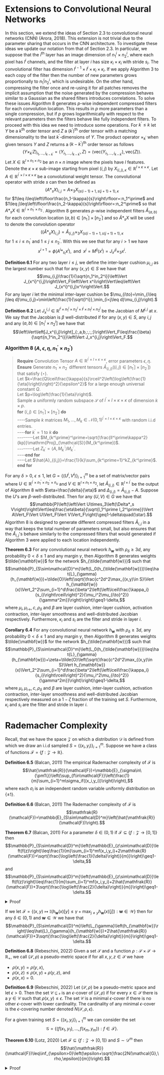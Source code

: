 # Extensions to Convolutional Neural Networks

In this section, we extend the ideas of Section 2.3 to convolutional neural networks (CNN) (Arora, 2018). This extension is not trivial due to the parameter sharing that occurs in the CNN architecture. To investigate these ideas we update our notation from that of Section 2.3. In particular, we suppose that the $i^\text{th}$ layer has an image dimension of $n_1^i\times n_2^i$, where each pixel has $l^i$ channels, and the filter at layer $i$ has size $\kappa_i\times\kappa_i$ with stride $s_i$. The convolutional filter has dimension $l^{i-1}\times l^i\times\kappa_i\times\kappa_i$. If we apply Algorithm 3 to each copy of the filter then the number of new parameters grows proportionally to $n_1^in_2^i$, which is undesirable. On the other hand, compressing the filter once and re-using it for all patches removes the implicit assumption that the noise generated by the compression behaves similar to a Gaussian as the shared filters introduces correlations. To solve these issues Algorithm 8 generates $p$-wise independent compressed filters for each convolution location. This results in $p$ more parameters than a single compression, but if $p$ grows logarithmically with respect to the relevant parameters then the filters behave like fully independent filters. To proceed with this idea we need to introduce some operations. For $k^\prime\leq k$ let $Y$ be a $k^\text{th}$ order tensor and $Z$ a $(k^\prime)^{\text{th}}$ order tensor with a matching dimensionality to the last $k^\prime$-dimensions of $Y$. The product operator $\times_{k^\prime}$ when given tensors $Y$ and $Z$ returns a $(k-k^\prime)^\text{th}$ order tensor as follows $$\left(Y\times_{k^\prime} Z\right)_{i_1,\dots,i_{k-k^\prime}}=\left\langle Y_{i_1,\dots,i_{k-k^\prime}},Z\right\rangle=\left\langle\mathrm{vec}\left(Y_{i_1,\dots,i_{k-k^\prime}}\right),\mathrm{vec}(Z)\right\rangle.$$ Let $X\in\mathbb{R}^{l\times n_1\times n_2}$ be an $n\times n$ image where the pixels have $l$ features. Denote the $\kappa\times\kappa$ sub-image starting from pixel $(i,j)$ by $X_{(i,j),\kappa}\in\mathbb{R}^{l\times\kappa\times\kappa}$. Let $A\in\mathbb{R}^{l^\prime\times l\times\kappa\times\kappa}$ be a convolutional weight tensor. The convolutional operator with stride $s$ can then be defined as $$\left(A*_sX\right)_{i,j}=A\times_3X_{\left(s(i-1)+1,s(j+1)+1\right),\kappa}$$ for $1\leq i\leq\left\lfloor\frac{n_1-\kappa}{s}\right\rfloor=:n_1^\prime$ and $1\leq j\leq\left\lfloor\frac{n_2-\kappa}{s}\right\rfloor=:n_2^\prime$ so that $A*_sX\in\mathbb{R}^{l^\prime\times n_1^\prime\times n_2^\prime}$. Algorithm 8 generates $p$-wise independent filters $\hat{A}_{(a,b)}$ for each convolution location $(a,b)\in\left[n_1^\prime\right]\times\left[n_2^\prime\right]$ and so $\hat{A}*_s X$ will be used to denote the convolution operator $$\left(\left(\hat{A}*_sX\right)_{i,j}\right)=\hat{A}_{(i,j)}\times_3X_{\left(s(i-1)+1,s(j+1)+1\right),\kappa}$$ for $1\leq i\leq n_1^\prime$ and $1\leq j\leq n_2^\prime$. With this we see that for any $i>1$ we have $$x^{i+1}=\phi\left(A^i*_{s_i}x^i\right),\text{ and }\;x^j=M^{ij}\left(x^i\right)=J_{x^i}^{ij}\times_3x^i.$$

**Definition 6.1** For any two layer $i\leq j$, we define the inter-layer cushion $\mu_{i,j}$ as the largest number such that for any $(x,y)\in S$ we have that $$\mu_{i,j}\frac{1}{\sqrt{n_1^in_2^i}}\left\Vert J_{x^i}^{i,j}\right\Vert_F\left\Vert x^i\right\Vert\leq\left\Vert J_{x^i}^{i,j}x^i\right\Vert.$$ For any layer $i$ let the minimal inter-layer cushion be $\mu_{i\to}=\min_{i\leq j\leq d}\mu_{i,j}=\min\left(\frac{1}{\sqrt{l^i}},\min_{i<j\leq d}\mu_{i,j}\right).$

**Definition 6.2** Let $J_x^{i,j}\in\mathbb{R}^{l^i\times n_1^i\times n_2^i\times l^j\times n_1^j\times n_2^j}$ be the Jacobian of $M^{i,j}$ at $x$. We say that the Jacobian is $\beta$ well-distributed if for any $(x,y)\in S$, any $i,j$ and any $(a,b)\in\left[n_1^i\times n_2^i\right]$ we have that $$\left\Vert\left[J_x^{i,j}\right]_{:,a,b,:,:,:}\right\Vert_F\leq\frac{\beta}{\sqrt{n_1^in_2^i}}\left\Vert J_x^{i,j}\right\Vert_F.$$

<font size="3"> **Algorithm 8 $\left(A,\epsilon,\eta, n_1^\prime\times n_2^\prime\right)$**</font>
> **Require** Convolution Tensor $A\in\mathbb{R}^{l^\prime\times l\times\kappa\times\kappa}$, error parameters $\epsilon,\eta$.\
> **Ensure** Generate $n_1^\prime\times n_2^\prime$ different tensors $\hat{A}_{(i,j)}\left((i,j)\in\left[n_1^\prime\right]\times\left[n_2^\prime\right]\right)$ that satisfy $(\star)$.\
> Let $k=\frac{Q\lceil\frac{\kappa}{s}\rceil^2\left(\log\left(\frac{1}{\eta}\right)\right)^2}{\epsilon^2}$ for a large enough universal constant $Q$.\
> Let $p=\log\left(\frac{1}{\eta}\right)$.\
> Sample a uniformly random subspace $\mathcal{S}$ of $l^\prime\times l\times\kappa\times\kappa$ of dimension $k\times p$.\
> **for** $(i,j)\in\left[n_1^\prime\right]\times\left[n_2^\prime\right]$ **do**\
>----Sample $k$ matrices $M_1,\dots,M_k\in\mathcal{N}(0,1)^{l^\prime\times l\times\kappa\times\kappa}$ with random $\mathrm{i.i.d}$ entries.\
>----**for** $k^\prime=1$ to $k$ **do**\
>--------Let $M_{k^\prime}^\prime=\sqrt{\frac{ll^\prime\kappa^2}{kp}}\mathrm{Proj}_{\mathcal{S}}(M_{k^\prime})$.\
>--------Let $Z_{k^\prime}=\langle A,M_{k^\prime}^\prime\rangle M_{k^\prime}^\prime$.\
>----**end for**\
>----Let $\hat{A}_{(i,j)}=\frac{1}{k}\sum_{k^\prime=1}^kZ_{k^\prime}$.\
>**end for**

For any $\delta>0$, $\epsilon\leq1$, let $G=\left\{\left(U^i,V^i\right)\right\}_{i=1}^m$ be a set of matrix/vector pairs where $U\in\mathbb{R}^{l^\prime\times n_1^\prime\times n_2^\prime\times n_u}$ and $V\in\mathbb{R}^{l\times n_1\times n_2}$, let $\hat{A}_{(i,j)}\in\mathbb{R}^{l\times l^\prime}$ be the output of Algorithm 8 with $\eta=\frac{\delta}{\eta}$ and $\Delta_{(i,j)}=\hat{A}_{(i,j)}-A$. Suppose the $U$'s are $\beta$-well-distributed. Then for any $(U,V)\in G$ we have that $$\mathbb{P}\left(\left\Vert U\times_3\left(\Delta*_s V\right)\right\Vert\leq\frac{\eta\beta}{\sqrt{l_1^\prime l_2^\prime}}\Vert A\Vert_F\Vert U\Vert_F\Vert V\Vert_F\right)\geq1-\delta\quad(\star).$$ Algorithm 8 is designed to generate different compressed filters $\hat{A}_{i,j}$ in a way that keeps the total number of parameters small, but also ensures that the $\hat{A}_{i,j}$'s behave similarly to the compressed filters that would generated if Algorithm 3 were applied to each location independently.

**Theorem 6.3** For any convolutional neural network $h_{\mathbf{w}}$ with $\rho_{\delta}\geq3d$, any probability $0<\delta\leq1$ and any margin $\gamma$, then Algorithm 8 generates weights $\tilde{\mathbf{w}}$ for the network $h_{\tilde{\mathbf{w}}}$ such that $$\mathbb{P}_{S\sim\mathcal{D}^m}\left(L_0(h_{\tilde{\mathbf{w}}})\leq\hat{L}_{\gamma}(h_{\mathbf{w}})+\tilde{O}\left(\sqrt{\frac{c^2d^2\max_{(x,y)\in S}\Vert h_{\mathbf{w}}(x)\Vert_2^2\sum_{i=1}^d\frac{\beta^2\left(\left\lceil\frac{\kappa_i}{s_i}\right\rceil\right)^2}{\mu_i^2\mu_{i\to}^2}}{\gamma^2m}}\right)\right)\geq1-\delta,$$ where $\mu_i,\mu_{i\to},c,\rho_{\delta}$ and $\beta$ are layer cushion, inter-layer cushion, activation contraction, inter-layer smoothness and well-distributed Jacobian respectively. Furthermore, $\kappa_i$ and $s_i$ are the filter and stride in layer $i$.

**Corollary 6.4** For any convolutional neural network $h_{\mathbf{w}}$ with $\rho_{\delta}\geq3d$, any probability $0<\delta\leq1$ and any margin $\gamma$, then Algorithm 8 generates weights $\tilde{\mathbf{w}}$ for the network $h_{\tilde{\mathbf{w}}}$ such that $$\mathbb{P}_{S\sim\mathcal{D}^m}\left(L_0(h_{\tilde{\mathbf{w}}})\leq\hat{L}_{\gamma}(h_{\mathbf{w}})+\zeta+\tilde{O}\left(\sqrt{\frac{c^2d^2\max_{(x,y)\in S}\Vert h_{\mathbf{w}}(x)\Vert_2^2\sum_{i=1}^d\frac{\beta^2\left(\left\lceil\frac{\kappa_i}{s_i}\right\rceil\right)^2}{\mu_i^2\mu_{i\to}^2}}{\gamma^2m}}\right)\right)\geq1-\delta,$$ where $\mu_i,\mu_{i\to},c,\rho_{\delta}$ and $\beta$ are layer cushion, inter-layer cushion, activation contraction, inter-layer smoothness and well-distributed Jacobian respectively measured on a $1-\zeta$ fraction of the training set $S$. Furthermore, $\kappa_i$ and $s_i$ are the filter and stride in layer $i$.

# Rademacher Complexity

Recall, that we have the space $\mathcal{Z}$ on which a distribution $\mathcal{D}$ is defined from which we draw an $\mathrm{i.i.d}$ sampled $S=\{(x_i,y_i)\}_{i=1}^m$. Suppose we have a class of functions $\mathcal{F}=\{f:\mathcal{Z}\to\mathbb{R}\}$.

**Definition 6.5** (Balcan, 2011) The empirical Rademacher complexity of $\mathcal{F}$ is $$\hat{\mathfrak{R}}(\mathcal{F})=\mathbb{E}_{\sigma\in\{\pm1\}}\left(\sup_{f\in\mathcal{F}}\left(\frac{1}{m}\sum_{i=1}^m\sigma_if((x_i,y_i))\right)\right),$$ where each $\sigma_i$ is an independent random variable uniformly distribution on $\{\pm1\}$.

**Definition 6.6** (Balcan, 2011) The Rademacher complexity of $\mathcal{F}$ is $$\mathfrak{R}(\mathcal{F})=\mathbb{E}_{S\sim\mathcal{D}^m}\left(\hat{\mathfrak{R}}(\mathcal{F})\right).$$

**Theorem 6.7** (Balcan, 2011) For a parameter $\delta\in(0,1)$ if $\mathcal{F}\subseteq\{f:\mathcal{Z}\to[0,1]\}$ then $$\mathbb{P}_{S\sim\mathcal{D}^m}\left(\mathbb{E}_{z\sim\mathcal{D}}\left(f(z)\right)\leq\frac{1}{m}\sum_{i=1}^mf(x_i,y_i)+2\mathfrak{R}(\mathcal{F})+\sqrt{\frac{\log\left(\frac{1}{\delta}\right)}{m}}\right)\geq1-\delta,$$ and $$\mathbb{P}_{S\sim\mathcal{D}^m}\left(\mathbb{E}_{z\sim\mathcal{D}}\left(f(z)\right)\leq\frac{1}{m}\sum_{i=1}^mf(x_i,y_i)+2\hat{\mathfrak{R}}(\mathcal{F})+3\sqrt{\frac{\log\left(\frac{2}{\delta}\right)}{m}}\right)\geq1-\delta.$$
<details>
<summary>Proof</summary>
<br>

**Theorem 6.7.1 (McDiarmid Inequality)** Let $x_1,\dots, x_n$ be independent random variables taking values in a set $A$ and let $c_1,\dots, c_n$ be positive real constants. If $\phi:A^n\to\mathbb{R}$ satisfies $$\sup_{x_1,\dots,x_n,x_i^\prime}\left\vert\phi(x_1,\dots,x_i,\dots,x_n)-\phi\left(x_1,\dots,x_i^\prime,\dots,x_n\right)\right\vert\leq c_i,$$ for $1\leq i\leq n$, then $$\mathbb{P}\left(\phi(x_1,\dots,x_n)-\mathbb{E}\left(\phi(x_1,\dots,x_n)\right)\geq\epsilon\right)\leq\exp\left(\frac{-2\epsilon}{\sum_{i=1}^nc_i^2}\right).$$
<details>
<summary>Proof</summary>
<br>

For a proof of this theorem refer to (Scott(b), 2014).

</details>

**Lemma 6.7.2** The function $$\phi(S)=\sup_{h\in\mathcal{F}}\left(\mathbb{E}_{\hat{S}\sim\mathcal{D}^m}\left(h(x,y)\right)-\frac{1}{m}\sum_{i=1}^mh(x_i,y_i)\right)$$ satisfies $$\sup_{z_1,\dots,z_n,z_i^\prime\in\mathcal{Z}}\left\vert\phi(z_1,\dots,z_i,\dots,z_m)-\phi(z_1,\dots,z_i^\prime,\dots,z_m)\right\vert\leq\frac{1}{m}.$$
<details>
<summary>Proof</summary>
<br>

Let $S=\{z_1,\dots,z_m\}$ and $S^\prime=\{z_1,\dots,z_i^\prime,\dots,z_m\}$ then $$\left\vert\phi(S)-\phi\left(S^\prime\right)\right\vert=\left\vert\sup_{h\in\mathcal{F}}\left(\mathbb{E}_{\hat{S}\sim\mathcal{D}^m}\left(h(x,y)\right)-\frac{1}{m}\sum_{(x_j,y_j)\in S}h(x_j,y_j)\right)-\sup_{h\in\mathcal{F}}\left(\mathbb{E}_{\hat{S}\sim\mathcal{D}^m}\left(h(x,y)\right)-\frac{1}{m}\sum_{(x_j,y_j)\in S^\prime}h(x_j,y_j)\right)\right\vert.$$ Let $h^*\in\mathcal{F}$ be the function the maximizes the supremum of $\phi(S)$, then $$\left\vert\phi(S)-\phi\left(S^\prime\right)\right\vert=\left\vert\mathbb{E}_{\hat{S}\sim\mathcal{D}^m}\left(h^*(x,y)\right)-\frac{1}{m}\sum_{(x_j,y_j)\in S}h^*(x_j,y_j)-\sup_{h\in\mathcal{F}}\left(\mathbb{E}_{\hat{S}\sim\mathcal{D}^m}\left(h(x,y)\right)-\frac{1}{m}\sum_{(x_j,y_j)\in S^\prime}h(x_j,y_j)\right)\right\vert$$ and because $h^*$ can at best also maximize $\phi\left(S^\prime\right)$ we also have that $$\begin{align*}\left\vert\phi(S)-\phi\left(S^\prime\right)\right\vert&\leq\left\vert\mathbb{E}_{\hat{S}\sim\mathcal{D}^m}\left(h^*(x,y)\right)-\frac{1}{m}\sum_{(x_j,y_j)\in S}h^*(x_j,y_j)-\mathbb{E}_{\hat{S}\sim\mathcal{D}^m}\left(h^*(x,y)\right)-\frac{1}{m}\sum_{(x_j,y_j)\in S^\prime}h^*(x_j,y_j)\right\vert\\&=\left\vert\frac{1}{m}\sum_{(x_j,y_j)\in S^\prime}h^*(x_j,y_j)-\frac{1}{m}\sum_{(x_j,y_j)\in S}h^*(x_j,y_j)\right\vert.\end{align*}$$ By using the definitions of $S$ and $S^\prime$ this simplifies to $$\begin{align*}\left\vert\phi(S)-\phi\left(S^\prime\right)\right\vert&\leq\frac{1}{m}\left\vert h^*(x_i,y_i)-h^*\left(x_i^\prime,y_i^\prime\right)\right\vert\\&\leq\frac{1}{m},\end{align*}$$ which completes the proof of the lemma. $\square$

</details>

Lemma 6.7.2 shows that $\phi(S)=\sup_{h\in\mathcal{F}}\left(\mathbb{E}_{\hat{S}\sim\mathcal{D}^m}\left(h(x,y)\right)-\frac{1}{m}\sum_{i=1}^mh(x_i,y_i)\right)$ satisfies the conditions of Theorem 6.7.1, therefore, $$\mathbb{P}\left(\phi(S)-\mathbb{E}_{S^\prime\sim\mathcal{D}^m}\left(\phi\left(S^\prime\right)\right)\geq t\right)\leq\exp\left(-\frac{t^2}{m}\right).$$ With $t=\sqrt{\frac{\log\left(\frac{1}{\delta}\right)}{m}}$ we deduce that $$\mathbb{P}_{S\sim\mathcal{D}^m}\left(\mathbb{E}_{\hat{S}\sim\mathcal{D}^m}(f(x,y))\leq\frac{1}{m}\sum_{i=1}^mf(x_i,y_i)+\mathbb{E}_{\hat{S}^\prime\sim\mathcal{D}^m}\left(\phi\left(\hat{S}^\prime\right)\right)\right)\geq1-\delta.$$ Now we need to bound the expectation of $\phi(S)$ using Rademacher complexity to complete the proof. Let $\tilde{S}=\left\{\tilde{z}_1,\dots,\tilde{z}_m\right\}$ be a sample independent but identically distributed to $S$. As $$\mathbb{E}_{\tilde{S}}\left(\frac{1}{m}\sum_{(x,y)\in\tilde{S}}h(x,y)\Bigg\vert S\right)=\mathbb{E}_{z\sim\mathcal{D}}\left(h(z)\right),\text{ and }\;\mathbb{E}_{\tilde{S}}\left(\frac{1}{m}\sum_{(x,y)\in S}h(x,y)\Bigg\vert S\right)=\frac{1}{m}\sum_{(x,y)\in S}h(x,y)$$ we deduce that $$\begin{align*}\mathbb{E}_{S\sim\mathcal{D}^m}\left(\phi(S)\right)&=\mathbb{E}_{S\sim\mathcal{D}^m}\left(\sup_{h\in\mathcal{F}}\left(\mathbb{E}_{\tilde{S}\sim\mathcal{D}^m}\left(\frac{1}{m}\sum_{(x,y)\in\tilde{S}}\left(h(x,y)\right)-\frac{1}{m}\sum_{(x,y)\in S}h(x,y)\Bigg\vert S\right)\right)\right).\end{align*}$$ We can apply Jensen's inequality as $\sup$ is convex to deduce that $$\mathbb{E}_{S\sim\mathcal{D}^m}\left(\sup_{h\in\mathcal{F}}\left(\mathbb{E}_{\tilde{S}\sim\mathcal{D}^m}\left(\frac{1}{m}\sum_{(x,y)\in\tilde{S}}h(x,y)-\frac{1}{m}\sum_{(x,y)\in S}h(x,y)\Bigg\vert S\right)\right)\right)\leq\mathbb{E}_{S\sim\mathcal{D}^m}\mathbb{E}_{\tilde{S}\sim\mathcal{D}^m}\left(\sup_{h\in\mathcal{F}}\left(\frac{1}{m}\sum_{(x,y)\in\tilde{S}}h(x,y)-\frac{1}{m}\sum_{(x,y)\in S}h(x,y)\right)\right).$$ As $\mathbb{E}(\sigma_i)=0$ we can multiply each term by $\sigma_i$, and in distribution we have $-\sigma_i=\sigma_i$ so that $$\begin{align*}\mathbb{E}_{S\sim\mathcal{D}^m}\mathbb{E}_{\tilde{S}\sim\mathcal{D}^m}\left(\sup_{h\in\mathcal{F}}\left(\frac{1}{m}\sum_{(x,y)\in\tilde{S}}h(x,y)-\frac{1}{m}\sum_{(x,y)\in S}h(x,y)\right)\right)&=\mathbb{E}_{\sigma\in\{\pm1\}^m}\mathbb{E}_{S\sim\mathcal{D}^m}\mathbb{E}_{\tilde{S}\sim\mathcal{D}^m}\left(\sup_{h\in\mathcal{F}}\left(\frac{1}{m}\sum_{(x,y)\in\tilde{S},\sigma_i\in\sigma}\sigma_ih(x,y)-\frac{1}{m}\sum_{(x,y)\in S,\sigma_i\in\sigma}\sigma_ih(x,y)\right)\right)\\&\leq\mathbb{E}_{\sigma\in\{\pm1\}^m}\mathbb{E}_{S\sim\mathcal{D}^m}\left(\sup_{h\in\mathcal{F}}\left(\frac{1}{m}\sum_{(x,y)\in S,\sigma_i\in\sigma}\sigma_ih(x,y)\right)\right)+\mathbb{E}_{\sigma\in\{\pm1\}^m}\mathbb{E}_{\tilde{S}\sim\mathcal{D}^m}\left(\sup_{h\in\mathcal{F}}\left(\frac{1}{m}\sum_{(x,y)\in\tilde{S},\sigma_i\in\sigma}\sigma_ih(x,y)\right)\right)\\&=2\mathfrak{R}(\mathcal{F}),\end{align*}$$ which when substituted into our previous bounds completes the proof of the first statement. To obtain the second statement we note that $\hat{\mathfrak{R}}(\mathcal{F})$ satisfies Theorem 6.7.1 with constant $\frac{1}{m}$. Therefore, a second application of Theorem 6.7.1 with confidence level (where a confidence level of $\frac{\delta}{2}$ is used for each application) gives the desired result.

</details>

If we let $\mathcal{F}=\left\{(x,y)\mapsto\mathbb{I}\left(h_{\mathbf{w}}(x)[y]\leq\gamma+\max_{j\neq y}h_{\mathbf{w}}(x)[j]\right):\mathbf{w}\in\mathcal{W}\right\}$ then for any $\delta\in(0,1)$ and $\mathbf{w}\in\mathcal{W}$ we have that $$\mathbb{P}_{S\sim\mathcal{D}^m}\left(L_{\gamma}\left(h_{\mathbf{w}}\right)\leq\hat{L}_{\gamma}(h_{\mathbf{w}})+2\hat{\mathfrak{R}}(\mathcal{F})+3\sqrt{\frac{\log\left(\frac{2}{\delta}\right)}{m}}\right)\geq1-\delta.$$

**Definition 6.8** (Rebeschini, 2022) Given a set $\mathcal{S}$ and a function $\rho:\mathcal{S}\times\mathcal{S}\to\mathbb{R}_+$, we call $(\mathcal{S},\rho)$ a pseudo-metric space if for all $x,y,z\in\mathcal{S}$ we have
- $\rho(x,y)=\rho(y,x)$,
- $\rho(x,z)\leq\rho(x,y)+\rho(y,z)$, and
- $\rho(x,x)=0$.

**Definition 6.9** (Rebeschini, 2022) Let $(\mathcal{S},\rho)$ be a pseudo-metric space and let $\epsilon>0$. Then the set $\mathcal{C}\subseteq\mathcal{s}$ is an $\epsilon$-cover of $(\mathcal{S},\rho)$ if for every $x\in\mathcal{S}$ there is a $y\in\mathcal{C}$ such that $\rho(x,y)\leq\epsilon$. The set $\mathcal{C}$ is a minimal $\epsilon$-cover if there is no other $\epsilon$-cover with lower cardinality. The cardinality of any minimal $\epsilon$-cover is the $\epsilon$-covering number denoted $N(\mathcal{S},\rho,\epsilon)$.

For a given training set $S=\{(x_i,y_i)\}_{i=1}^m$ we can consider the set $$\mathcal{G}=\{(f(x_1,y_1),\dots,f(x_m,y_m)):f\in\mathcal{F}\}.$$

**Theorem 6.10** (Lotz, 2020) Let $\mathcal{F}\subseteq\{f:\mathcal{Z}\to[0,1]\}$ and $S\sim\mathcal{D}^m$ then $$\hat{\mathfrak{R}}(\mathcal{F})\leq\inf_{\epsilon>0}\left(\epsilon+\sqrt{\frac{2N(\mathcal{G},\rho,\epsilon)}{m}}\right).$$
<details>
<summary>Proof</summary>
<br>

**Lemma 6.10.1 (Massart's Lemma)** (Rebeschini, 2022) Let $\mathcal{T}\subseteq\mathbb{R}^n$ then we have that $$\mathfrak{R}(\mathcal{T})\leq\max_{t\in\mathcal{T}}\Vert t\Vert_2\frac{\sqrt{2\log\vert\mathcal{T}\vert}}{n}.$$
<details>
<summary>Proof (Scott(c), 2014)</summary>
<br>

For all $a\geq0$ we have that $$\begin{align*}\exp\left(a\mathbb{E}_{\sigma\in\{\pm1\}^n}\left(\sup_{t\in\mathcal{T}}\sum_{i=1}^n\sigma_it_i\right)\right)&=\exp\left(\mathbb{E}_{\sigma\in\{\pm1\}^n}\left(a\sup_{t\in\mathcal{T}}\sum_{i=1}^n\sigma_it_i\right)\right)\\&\leq\mathbb{E}_{\sigma\in\{\pm1\}^n}\left(\exp\left(a\sup_{t\in\mathcal{T}}\sum_{i=1}^n\sigma_it_i\right)\right)\\&=\mathbb{E}_{\sigma\in\{\pm1\}^n}\left(\sup_{t\in\mathcal{T}}\left(\exp\left(a\sum_{i=1}^n\sigma_it_i\right)\right)\right)\\&\leq\sum_{t\in\mathcal{T}}\mathbb{E}_{\sigma\in\{\pm1\}^n}\left(\exp\left(a\sum_{i=1}^n\sigma_iut_i\right)\right),\end{align*}$$ where for the first inequality we have used Jensen's inequality and the second equality holds due as $\exp(\cdot)$ is strictly monotonically increasing. The right-hand side is just an MGF which can be split into a product due to independence, hence $$\begin{align*}\exp\left(a\mathbb{E}_{\sigma\in\{\pm1\}^n}\left(\sup_{t\in\mathcal{T}}\sum_{i=1}^n\sigma_it_i\right)\right)&=\sum_{t\in\mathcal{T}}\prod_{i=1}^n\mathbb{E}_{\sigma_i}\left(\exp\left(a\sigma_it_i\right)\right)\\&\leq\sum_{t\in\mathcal{T}}\prod_{i=1}^n\exp\left(\frac{a(2t_i)^2}{8}\right),\end{align*}$$ where we get the inequality from Lemma 2.1.3. Therefore, $$\begin{align*}\exp\left(a\mathbb{E}_{\sigma\in\{\pm1\}^n}\left(\sup_{t\in\mathcal{T}}\sum_{i=1}^n\sigma_it_i\right)\right)&\leq\sum_{t\in\mathcal{T}}\exp\left(\frac{a^2}{2}\sum_{i=1}^nt_i^2\right)\\&\leq\sum_{t\in{\mathcal{T}}}\exp\left(\frac{a^2\max_{t\in\mathcal{T}}\Vert t\Vert^2}{2}\right)\\&=\exp\left(\frac{a^2\max_{t\in\mathcal{T}}\Vert t\Vert^2}{2}\right)\Vert t\Vert^2\left\vert\mathcal{T}\right\vert.\end{align*}$$ Taking the logarithm of both sides and dividing by $a$ we get that $$\mathbb{E}_{\sigma\in\{\pm1\}^n}\left(\sup_{t\in\mathcal{T}}\left(\sum_{i=1}^n\sigma_it_i\right)\right)\leq\frac{\log\left(\vert\mathcal{T}\vert\right)}{a}+\frac{a\max_{t\in\mathcal{T}}\Vert t\Vert^2}{2}=\max_{t\in\mathcal{T}}\Vert t\Vert\sqrt{2\log\left(\vert\mathcal{T}\vert\right)},$$ which completes the proof of the lemma. $\square$

</details>

Let $T\subseteq\mathcal{G}$ be an $\epsilon$-net of size $N(\mathcal{G},\rho,\epsilon)$, then by Lemma 6.10.1 we have that $$\mathbb{E}_{\sigma\in\{\pm1\}^m}\left(\max_{g^\prime\in T}\frac{1}{m}\sigma_ig^\prime(x_i,y_i)\right)\leq\max_{g^\prime\in T}\Vert g(x_i,y_i)\Vert_2\frac{\sqrt{2\log\left(N(\mathcal{G},\rho,\epsilon)\right)}}{m}\leq\sqrt{m}\frac{\sqrt{2\log\left(N(\mathcal{G},\rho,\epsilon)\right)}}{m}=\sqrt{\frac{2\log\left(N(\mathcal{G},\rho,\epsilon)\right)}{m}}.$$ Using this we can conclude that, $$\begin{align*}\hat{\mathfrak{R}}(\mathcal{G})&=\mathbb{E}_{\sigma\in\{\pm1\}^m}\left(\sup_{g\in\mathcal{G}}\left(\frac{1}{m}\sum_{i=1}^m\sigma_ig(x_i,y_i)\right)\right)\\&\leq\mathbb{E}_{\sigma\in\{\pm1\}^m}\left(\sup_{g\in\mathcal{G}}\left(\frac{1}{m}\sum_{i=1}^m\sigma_ig(x_i,y_i)-\sigma_ig^\prime(x_i,y_i)\right)\right)+\mathbb{E}_{\sigma\in\{\pm1\}^m}\left(\frac{1}{m}\sum_{i=1}^m\sigma_ig^\prime(x_i,y_i)\right)\\&\leq\mathbb{E}_{\sigma\in\{\pm1\}^m}\left(\sup_{g\in\mathcal{G}}\left(\frac{1}{m}\sum_{i=1}^m\vert g(x_i,y_i)-g^\prime(x_i,y_i)\vert\right)\right)+\mathbb{E}_{\sigma\in\{\pm1\}^m}\left(\max_{g^\prime\in T}\left(\frac{1}{m}\sum_{i=1}^m\sigma_ig^\prime(x_i,y_i)\right)\right)\\&\leq\sup_{g\in\mathcal{G}}\rho((g(x_1,y_1),\dots,g(x_m,y_m)),(g^\prime(x_1,y_1),\dots,g^\prime(x_m,y_m)))+\sqrt{\frac{2\log\left(N(\mathcal{G},\rho,\epsilon)\right)}{m}}\\&\leq\epsilon+\sqrt{\frac{2\log\left(N(\mathcal{G},\rho,\epsilon)\right)}{m}},\end{align*}$$ which holds for all $\epsilon>0$ which completes the proof of the theorem.

</details>